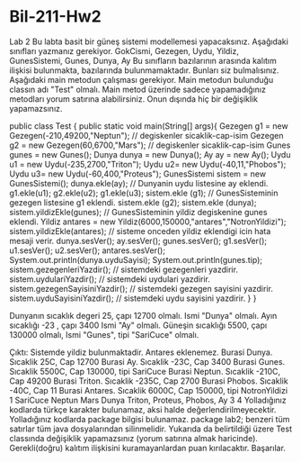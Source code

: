 # Bil-211-Hw2
Lab 2
Bu labta basit bir güneş sistemi modellemesi yapacaksınız. Aşağıdaki sınıfları yazmanız gerekiyor.
GokCismi, Gezegen, Uydu, Yildiz, GunesSistemi, Gunes, Dunya, Ay
Bu sınıfların bazılarının arasında kalıtım ilişkisi bulunmakta, bazılarında bulunmamaktadır. Bunları
siz bulmalısınız.
Aşağıdaki main metodun çalışması gerekiyor. Main metodun bulunduğu classın adı "Test" olmalı.
Main metod üzerinde sadece yapamadığınız metodları yorum satırına alabilirsiniz. Onun dışında hiç
bir değişiklik yapamazsınız.



public class Test {
public static void main(String[] args){
Gezegen g1 = new Gezegen(-210,49200,"Neptun"); // degiskenler sicaklik-cap-isim
Gezegen g2 = new Gezegen(60,6700,"Mars"); // degiskenler sicaklik-cap-isim
Gunes gunes = new Gunes();
Dunya dunya = new Dunya();
Ay ay = new Ay();
Uydu u1 = new Uydu(-235,2700,"Triton");
Uydu u2= new Uydu(-40,11,"Phobos");
Uydu u3= new Uydu(-60,400,"Proteus");
GunesSistemi sistem = new GunesSistemi();
dunya.ekle(ay); // Dunyanin uydu listesine ay eklendi.
g1.ekle(u1);
g2.ekle(u2);
g1.ekle(u3);
sistem.ekle (g1); // GunesSisteminin gezegen listesine g1 eklendi.
sistem.ekle (g2);
sistem.ekle (dunya);
sistem.yildizEkle(gunes); // GunesSisteminin yildiz degiskenine gunes eklendi.
Yildiz antares = new Yildiz(6000,150000,"antares","NotronYildizi");
sistem.yildizEkle(antares); // sisteme onceden yildiz eklendigi icin hata mesaji verir.
dunya.sesVer();
ay.sesVer();
gunes.sesVer();
g1.sesVer();
u1.sesVer();
u2.sesVer();
antares.sesVer();
System.out.println(dunya.uyduSayisi);
System.out.println(gunes.tip);
sistem.gezegenleriYazdir(); // sistemdeki gezegenleri yazdirir.
sistem.uydulariYazdir(); // sistemdeki uydulari yazdirir.
sistem.gezegenSayisiniYazdir(); // sistemdeki gezegen sayisini yazdirir.
sistem.uyduSayisiniYazdir(); // sistemdeki uydu sayisini yazdirir.
}
}


Dunyanın sıcaklık degeri 25, çapı 12700 olmalı. Ismi "Dunya" olmalı.
Ayın sıcaklığı -23 , çapı 3400 Ismi "Ay" olmalı.
Güneşin sıcaklığı 5500, çapı 130000 olmalı, Ismi "Gunes", tipi "SariCuce" olmalı.



Çıktı:
Sistemde yildiz bulunmaktadir. Antares eklenemez.
Burasi Dunya. Sıcaklik 25C, Cap 12700
Burasi Ay. Sıcaklik -23C, Cap 3400
Burasi Gunes. Sıcaklik 5500C, Cap 130000, tipi SariCuce
Burasi Neptun. Sıcaklik -210C, Cap 49200
Burasi Triton. Sıcaklik -235C, Cap 2700
Burasi Phobos. Sıcaklik -40C, Cap 11
Burasi Antares. Sıcaklik 6000C, Cap 150000, tipi NotronYildizi
1
SariCuce
Neptun Mars Dunya
Triton, Proteus, Phobos, Ay
3
4
Yolladığınız kodlarda türkçe karakter bulunamaz, aksi halde değerlendirilmeyecektir.
Yolladığınız kodlarda package bilgisi bulunamaz. package lab2; benzeri tüm satırlar tüm java
dosyalarından silinmelidir. Yukarıda da belirtildiği üzere Test classında değişiklik yapamazsınız
(yorum satırına almak haricinde). Gerekli(doğru) kalıtım ilişkisini kuramayanlardan puan
kırılacaktır. Başarılar.

